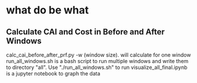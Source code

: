 # what do be what 
## Calculate CAI and Cost in Before and After Windows
calc_cai_before_after_prf.py -w (window size).  will calculate for one window
run_all_windows.sh is a bash script to run multiple windows and write them to directory "all". Use "./run_all_windows.sh" to run 
visualize_all_final.ipynb is a jupyter notebook to graph the data

